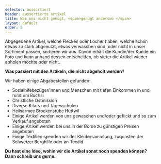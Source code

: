 ```yaml
---
selector: aussortiert
header: aussortierte artikel
title: Was uns nicht genügt, <span>genügt anderswo </span>
layout: default
order: 5
---
```


Abgegebene Artikel, welche Flecken oder Löcher haben, welche
schon etwas zu stark abgenutzt, etwas verwaschen sind, oder
nicht in unser Sortiment passen, sortieren wir aus.
Davon erhält die Kundin/der Kunde ein Foto und kann anhand dessen
entscheiden, ob sie/er die Artikel wieder abholen möchte oder nicht.

__Was passiert mit den Artikeln, die nicht abgeholt werden?__

Wir haben einige Abgabestellen gefunden:

- Sozialhifebezüger/innen und Menschen mit tiefen Einkommen in und rund um Buchsi
- Christliche Ostmission
- Diverse Kita`s und Tagesschulen
- Heilsarmee Brockenstube Huttwil
- Einige Artikel werden von uns gewaschen und/oder geflickt und so zum Verkauf  angeboten
- Einige Artikel werden bei uns in der Börse zu günstigen Preisen angeboten
- Einige Textilien spenden wir der Kleidersammlung, zugunsten der Schweizer Berghilfe oder an Texaid

**Du hast eine Idee, wohin wir die Artikel sonst noch spenden können? Dann schreib uns gerne.**

